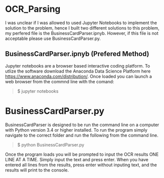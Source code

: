 # OCR_Parsing
I was unclear if I was allowed to used Jupyter Notebooks to implement the solution to the problem,  hence I built two different solutions to this problem, my perfered file is the BusinessCardParser.ipnyb.  However, if this file is not acceptable please use BusinessCardParser.py.    
## BusinessCardParser.ipnyb (Prefered Method)
  
  Jupyter notebooks are a browser based interactive coding platform.  To utlize the software download the Anaconda Data Science Platform here https://www.anaconda.com/distribution/.  Once loaded you can launch a web browser from the commnd line with the comand:
 > $ jupyter notebooks
  
# BusinessCardParser.py

BusinessCardParser is designed to be run the command line on a computer with Python version 3.4 or higher installed.  To run the program simply navigate to the correct folder and run the following from the command line.

>  $ python BusinessCardParser.py

Once the program loads you will be prompted to input the OCR results ONE LINE AT A TIME.  Simply input the text and press enter.  When you have entered all lines from the results, press enter without inputing text, and the results will print to the console.  

